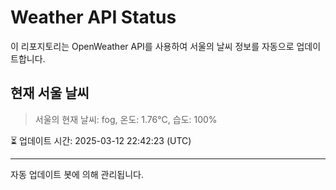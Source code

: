 
# Weather API Status

이 리포지토리는 OpenWeather API를 사용하여 서울의 날씨 정보를 자동으로 업데이트합니다.

## 현재 서울 날씨
> 서울의 현재 날씨: fog, 온도: 1.76°C, 습도: 100%

⏳ 업데이트 시간: 2025-03-12 22:42:23 (UTC)

---
자동 업데이트 봇에 의해 관리됩니다.
